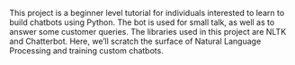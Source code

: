 This project is a beginner level tutorial for individuals interested to learn to build chatbots using Python. The bot is used for small talk, as well as to answer some customer queries. The libraries used in this project are NLTK and Chatterbot. Here, we’ll scratch the surface of Natural Language Processing and training custom chatbots.
